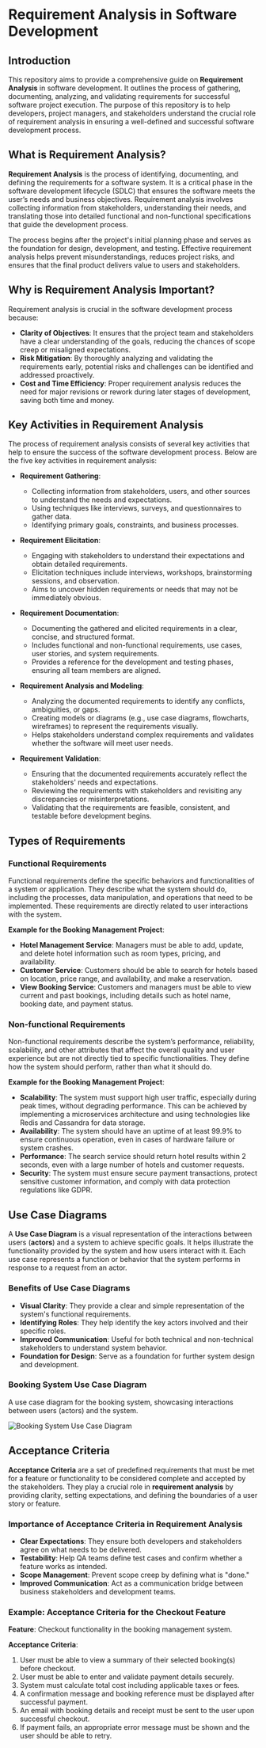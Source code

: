# Requirement Analysis in Software Development

## Introduction
This repository aims to provide a comprehensive guide on **Requirement Analysis** in software development. It outlines the process of gathering, documenting, analyzing, and validating requirements for successful software project execution. The purpose of this repository is to help developers, project managers, and stakeholders understand the crucial role of requirement analysis in ensuring a well-defined and successful software development process.

## What is Requirement Analysis?

**Requirement Analysis** is the process of identifying, documenting, and defining the requirements for a software system. It is a critical phase in the software development lifecycle (SDLC) that ensures the software meets the user’s needs and business objectives. Requirement analysis involves collecting information from stakeholders, understanding their needs, and translating those into detailed functional and non-functional specifications that guide the development process.

The process begins after the project's initial planning phase and serves as the foundation for design, development, and testing. Effective requirement analysis helps prevent misunderstandings, reduces project risks, and ensures that the final product delivers value to users and stakeholders.

## Why is Requirement Analysis Important?

Requirement analysis is crucial in the software development process because:

- **Clarity of Objectives**: It ensures that the project team and stakeholders have a clear understanding of the goals, reducing the chances of scope creep or misaligned expectations.
- **Risk Mitigation**: By thoroughly analyzing and validating the requirements early, potential risks and challenges can be identified and addressed proactively.
- **Cost and Time Efficiency**: Proper requirement analysis reduces the need for major revisions or rework during later stages of development, saving both time and money.

## Key Activities in Requirement Analysis

The process of requirement analysis consists of several key activities that help to ensure the success of the software development process. Below are the five key activities in requirement analysis:

- **Requirement Gathering**:
  - Collecting information from stakeholders, users, and other sources to understand the needs and expectations.
  - Using techniques like interviews, surveys, and questionnaires to gather data.
  - Identifying primary goals, constraints, and business processes.

- **Requirement Elicitation**:
  - Engaging with stakeholders to understand their expectations and obtain detailed requirements.
  - Elicitation techniques include interviews, workshops, brainstorming sessions, and observation.
  - Aims to uncover hidden requirements or needs that may not be immediately obvious.

- **Requirement Documentation**:
  - Documenting the gathered and elicited requirements in a clear, concise, and structured format.
  - Includes functional and non-functional requirements, use cases, user stories, and system requirements.
  - Provides a reference for the development and testing phases, ensuring all team members are aligned.

- **Requirement Analysis and Modeling**:
  - Analyzing the documented requirements to identify any conflicts, ambiguities, or gaps.
  - Creating models or diagrams (e.g., use case diagrams, flowcharts, wireframes) to represent the requirements visually.
  - Helps stakeholders understand complex requirements and validates whether the software will meet user needs.

- **Requirement Validation**:
  - Ensuring that the documented requirements accurately reflect the stakeholders' needs and expectations.
  - Reviewing the requirements with stakeholders and revisiting any discrepancies or misinterpretations.
  - Validating that the requirements are feasible, consistent, and testable before development begins.

## Types of Requirements

### Functional Requirements
Functional requirements define the specific behaviors and functionalities of a system or application. They describe what the system should do, including the processes, data manipulation, and operations that need to be implemented. These requirements are directly related to user interactions with the system.

**Example for the Booking Management Project**:
- **Hotel Management Service**: Managers must be able to add, update, and delete hotel information such as room types, pricing, and availability.
- **Customer Service**: Customers should be able to search for hotels based on location, price range, and availability, and make a reservation.
- **View Booking Service**: Customers and managers must be able to view current and past bookings, including details such as hotel name, booking date, and payment status.

### Non-functional Requirements
Non-functional requirements describe the system’s performance, reliability, scalability, and other attributes that affect the overall quality and user experience but are not directly tied to specific functionalities. They define how the system should perform, rather than what it should do.

**Example for the Booking Management Project**:
- **Scalability**: The system must support high user traffic, especially during peak times, without degrading performance. This can be achieved by implementing a microservices architecture and using technologies like Redis and Cassandra for data storage.
- **Availability**: The system should have an uptime of at least 99.9% to ensure continuous operation, even in cases of hardware failure or system crashes.
- **Performance**: The search service should return hotel results within 2 seconds, even with a large number of hotels and customer requests.
- **Security**: The system must ensure secure payment transactions, protect sensitive customer information, and comply with data protection regulations like GDPR.

## Use Case Diagrams

A **Use Case Diagram** is a visual representation of the interactions between users (**actors**) and a system to achieve specific goals. It helps illustrate the functionality provided by the system and how users interact with it. Each use case represents a function or behavior that the system performs in response to a request from an actor.

### Benefits of Use Case Diagrams

- **Visual Clarity**: They provide a clear and simple representation of the system's functional requirements.
- **Identifying Roles**: They help identify the key actors involved and their specific roles.
- **Improved Communication**: Useful for both technical and non-technical stakeholders to understand system behavior.
- **Foundation for Design**: Serve as a foundation for further system design and development.

### Booking System Use Case Diagram

A use case diagram for the booking system, showcasing interactions between users (actors) and the system.

![Booking System Use Case Diagram](./assets/alx-booking-uc.png)


## Acceptance Criteria

**Acceptance Criteria** are a set of predefined requirements that must be met for a feature or functionality to be considered complete and accepted by the stakeholders. They play a crucial role in **requirement analysis** by providing clarity, setting expectations, and defining the boundaries of a user story or feature.

### Importance of Acceptance Criteria in Requirement Analysis

- **Clear Expectations**: They ensure both developers and stakeholders agree on what needs to be delivered.
- **Testability**: Help QA teams define test cases and confirm whether a feature works as intended.
- **Scope Management**: Prevent scope creep by defining what is "done."
- **Improved Communication**: Act as a communication bridge between business stakeholders and development teams.

### Example: Acceptance Criteria for the Checkout Feature

**Feature**: Checkout functionality in the booking management system.

**Acceptance Criteria**:
1. User must be able to view a summary of their selected booking(s) before checkout.
2. User must be able to enter and validate payment details securely.
3. System must calculate total cost including applicable taxes or fees.
4. A confirmation message and booking reference must be displayed after successful payment.
5. An email with booking details and receipt must be sent to the user upon successful checkout.
6. If payment fails, an appropriate error message must be shown and the user should be able to retry.

